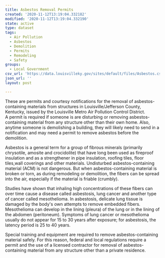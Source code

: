 ```yaml
---
title: Asbestos Removal Permits
created: '2020-11-12T13:19:04.332182'
modified: '2020-11-12T13:19:04.332190'
state: active
type: dataset
tags:
  - Air Pollution
  - Asbestos
  - Demolition
  - Permits
  - Remodeling
  - Safety
groups:
  - Local Government
csv_url: 'https://data.louisvilleky.gov/sites/default/files/Asbestos.csv'
json_url: ''
layout: post

---
```

<p>These are permits and courtesy notifications for the removal of asbestos-containing materials from structures in Louisville/Jefferson County, Kentucky, issued by the Louisville Metro Air Pollution Control District.<br />
A permit is required if someone is are disturbing or removing asbestos-containing material from any structure other than their own home. Also, anytime someone is demolishing a building, they will likely need to send in a notification and may need a permit to remove asbestos before the demolition.</p>
<p>Asbestos is a general term for a group of fibrous minerals (primarily chrysotile, amosite and crocidolite) that have long been used as fireproof insulation and as a strengthener in pipe insulation, roofing tiles, floor tiles,wall coverings and other materials. Undisturbed asbestos-containing material (ACM) is not dangerous. But when asbestos-containing material is broken or torn, as during remodeling or demolition, the fibers can be spread into the air, especially if the material is friable (crumbly).</p>
<p>Studies have shown that inhaling high concentrations of these fibers can over time cause a disease called asbestosis, lung cancer and another type of cancer called mesothelioma. In asbestosis, delicate lung tissue is damaged by the body's own attempts to remove embedded fibers. Mesothelioma can develop in the lining (pleura) of the lung or in the lining of the abdomen (peritoneum). Symptoms of lung cancer or mesothelioma usually do not appear for 15 to 30 years after exposure; for asbestosis, the latency period is 25 to 40 years.</p>
<p>Special training and equipment are required to remove asbestos-containing material safely. For this reason, federal and local regulations require a permit and the use of a licensed contractor for removal of asbestos-containing material from any structure other than a private residence.</p>

